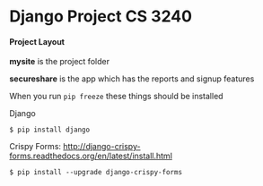 # Django Project CS 3240
#### Project Layout

**mysite** is the project folder 

**secureshare** is the app which has the reports and signup features

When you run ```pip freeze``` these things should be installed

Django

```$ pip install django```


Crispy Forms: http://django-crispy-forms.readthedocs.org/en/latest/install.html

```$ pip install --upgrade django-crispy-forms```







